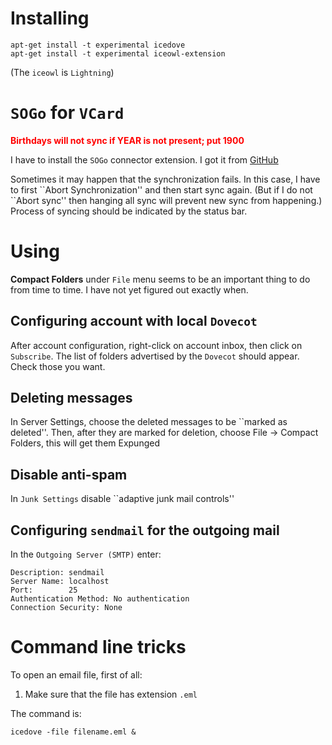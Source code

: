# Installing

    apt-get install -t experimental icedove
    apt-get install -t experimental iceowl-extension

(The `iceowl` is `Lightning`)

# `SOGo` for `VCard`

<div>
    <span style="color:red;"><b> Birthdays will not sync if YEAR is not present; put 1900</b></span>
</div>

I have to install the `SOGo` connector extension. I got it from [GitHub](https://github.com/inverse-inc/sogo-connector.tb24)

Sometimes it may happen that the synchronization fails. In this case, I have to first \`\`Abort Synchronization'' and then
start sync again. (But if I do not \`\`Abort sync'' then hanging all sync will prevent new sync from happening.)
Process of syncing should be indicated by the status bar.

# Using

__Compact Folders__ under `File` menu seems to be an important thing to do from time to time. I have not yet figured out
exactly when.

## Configuring account with local `Dovecot`

After account configuration, right-click on account inbox, then click on `Subscribe`. The list of folders advertised by the
`Dovecot` should appear. Check those you want. 

## Deleting messages

In Server Settings, choose the deleted messages to be \`\`marked as deleted''.
Then, after they are marked for deletion, choose File → Compact Folders, this will get them Expunged

## Disable anti-spam

In `Junk Settings` disable \`\`adaptive junk mail controls''

## Configuring `sendmail` for the outgoing mail

In the `Outgoing Server (SMTP)` enter:

    Description: sendmail
    Server Name: localhost
    Port:        25
    Authentication Method: No authentication
    Connection Security: None

# Command line tricks

To open an email file, first of all:

1. Make sure that the file has extension `.eml`

The command is:

    icedove -file filename.eml &



